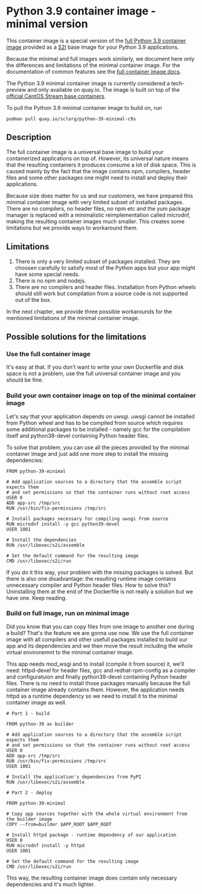 Python 3.9 container image - minimal version
============================================

This container image is a special version of the [full Python 3.9 container image](https://github.com/sclorg/s2i-python-container/tree/master/3.9)
provided as a [S2I](https://github.com/openshift/source-to-image) base image for your Python 3.9 applications.

Because the minimal and full images work similarly, we document here only the differences and limitations
of the minimal container image. For the documentation of common features see the [full container image docs](https://github.com/sclorg/s2i-python-container/tree/master/3.9).

The Python 3.9 minimal container image is currently considered a tech-preview and only available on quay.io.
The image is built on top of the [official CentOS Stream base containers](quay.io/centos/centos).

To pull the Python 3.9 minimal container image to build on, run

```
podman pull quay.io/sclorg/python-39-minimal-c9s
```

Description
-----------

The full container image is a universal base image to build your containerized applications on top of. However, its universal nature
means that the resulting containers it produces consume a lot of disk space. This is caused mainly by the fact that the image contains
npm, compilers, header files and some other packages one might need to install and deploy their applications.

Because size does matter for us and our customers, we have prepared this minimal container image with very limited subset
of installed packages. There are no compilers, no header files, no npm etc and the yum package manager is replaced with a minimalistic
reimplementation called microdnf, making the resulting container images much smaller. This creates some limitations
but we provide ways to workaround them.

Limitations
-----------

1. There is only a very limited subset of packages installed. They are choosen carefully to satisfy most of the Python apps but your app might have some special needs.
1. There is no npm and nodejs.
1. There are no compilers and header files. Installation from Python wheels should still work but compilation from a source code is not supported out of the box.

In the next chapter, we provide three possible workarounds for the mentioned limitations of the minimal container image.

Possible solutions for the limitations
--------------------------------------

### Use the full container image

It's easy at that. If you don't want to write your own Dockerfile and disk space is not a problem, use
the full universal container image and you should be fine.

### Build your own container image on top of the minimal container image

Let's say that your application depends on uwsgi. uwsgi cannot be installed from Python wheel and has to be
compiled from source which requires some additional packages to be installed - namely gcc for the compilation
itself and python39-devel containing Python header files.

To solve that problem, you can use all the pieces provided by the minimal container image and just add one more
step to install the missing dependencies:

```
FROM python-39-minimal

# Add application sources to a directory that the assemble script expects them
# and set permissions so that the container runs without root access
USER 0
ADD app-src /tmp/src
RUN /usr/bin/fix-permissions /tmp/src

# Install packages necessary for compiling uwsgi from source
RUN microdnf install -y gcc python39-devel
USER 1001

# Install the dependencies
RUN /usr/libexec/s2i/assemble

# Set the default command for the resulting image
CMD /usr/libexec/s2i/run
```

If you do it this way, your problem with the missing packages is solved. But there is also one disadvantage: the resulting
runtime image contains unnecessary compiler and Python header files. How to solve this? Uninstalling them at the end
of the Dockerfile is not really a solution but we have one. Keep reading.

### Build on full image, run on minimal image

Did you know that you can copy files from one image to another one during a build? That's the feature we are gonna use now.
We use the full container image with all compilers and other usefull packages installed to build our app and its dependencies
and we then move the result including the whole virtual environemnt to the minimal container image.

This app needs mod_wsgi and to install (compile it from source) it, we'll need: httpd-devel for header files, gcc and redhat-rpm-config
as a compiler and configuratuion and finally python39-devel containing Python header files. There is no need to install those packages
manually because the full container image already contains them. However, the application needs httpd as a runtime dependency
so we need to install it to the minimal container image as well.

```
# Part 1 - build

FROM python-39 as builder

# Add application sources to a directory that the assemble script expects them
# and set permissions so that the container runs without root access
USER 0
ADD app-src /tmp/src
RUN /usr/bin/fix-permissions /tmp/src
USER 1001

# Install the application's dependencies from PyPI
RUN /usr/libexec/s2i/assemble

# Part 2 - deploy

FROM python-39-minimal

# Copy app sources together with the whole virtual environment from the builder image
COPY --from=builder $APP_ROOT $APP_ROOT

# Install httpd package - runtime dependency of our application
USER 0
RUN microdnf install -y httpd
USER 1001

# Set the default command for the resulting image
CMD /usr/libexec/s2i/run
```

This way, the resulting container image does contain only necessary dependencies and it's much lighter.

